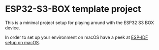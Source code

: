 # ESP32-S3-BOX template project

This is a minimal project setup for playing around with the ESP32 S3 BOX device.

In order to set up your environment on macOS have a peek at [ESP-IDF setup on macOS](https://borud.no/dev/2022/esp-idf-setup/).